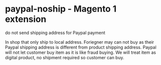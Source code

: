 # paypal-noship - Magento 1 extension
do not send shipping address for Paypal payment

In shop that only ship to local address.
Foriegner may can not buy as their Paypal shipping address is different from product shipping address.
Paypal will not let customer buy item as it is like fraud buying.
We will treat item as digital product, no shipment required so customer can buy.
